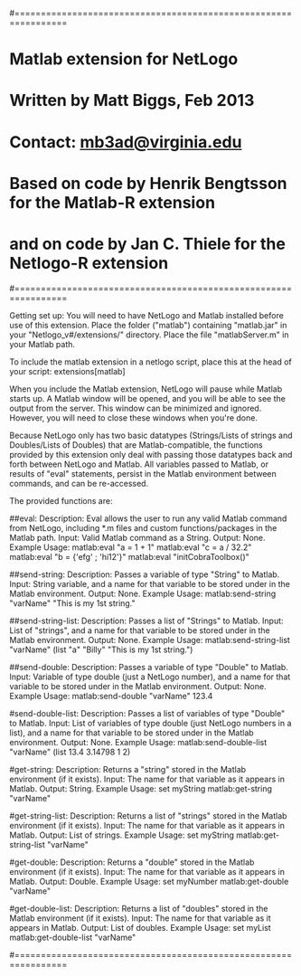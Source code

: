 #================================================================
#
#  Matlab extension for NetLogo
#   Written by Matt Biggs, Feb 2013
#   Contact: mb3ad@virginia.edu
#
#	Based on code by Henrik Bengtsson for the Matlab-R extension
#   and on code by Jan C. Thiele for the Netlogo-R extension
#================================================================

Getting set up:
You will need to have NetLogo and Matlab installed before use of this extension. 
Place the folder ("matlab") containing "matlab.jar" in your "Netlogo_v#/extensions/" directory.
Place the file "matlabServer.m" in your Matlab path.

To include the matlab extension in a netlogo script, place this at the head of your script:
	extensions[matlab]

When you include the Matlab extension, NetLogo will pause while Matlab starts up. A Matlab
window will be opened, and you will be able to see the output from the server. This window 
can be minimized and ignored. However, you will need to close these windows when you're done.

Because NetLogo only has two basic datatypes (Strings/Lists of strings and Doubles/Lists of Doubles) that are 
Matlab-compatible, the functions provided by this extension only deal with passing those 
datatypes back and forth between NetLogo and Matlab. All variables passed to Matlab, or results of "eval" 
statements, persist in the Matlab environment between commands, and can be re-accessed. 

The provided functions are:

##eval:
Description: Eval allows the user to run any valid Matlab command from NetLogo, including 
			 *.m files and custom functions/packages in the Matlab path. 
Input: Valid Matlab command as a String.
Output: None.
Example Usage: 
	matlab:eval "a = 1 + 1"
	matlab:eval "c = a / 32.2"
	matlab:eval "b = {'efg' ; 'hi12'}"
	matlab:eval "initCobraToolbox()"
	
	
##send-string:
Description: Passes a variable of type "String" to Matlab.
Input: String variable, and a name for that variable to be stored under in the Matlab environment.
Output: None.
Example Usage: 
	matlab:send-string "varName" "This is my 1st string."
	
	
##send-string-list:
Description: Passes a list of "Strings" to Matlab.
Input: List of "strings", and a name for that variable to be stored under in the Matlab environment.
Output: None.
Example Usage: 
	matlab:send-string-list "varName" (list "a" "Billy" "This is my 1st string.")

	
##send-double:
Description: Passes a variable of type "Double" to Matlab.
Input: Variable of type double (just a NetLogo number), and a name for that variable to be stored 
	   under in the Matlab environment.
Output: None.
Example Usage: 
	matlab:send-double "varName" 123.4
	
	
#send-double-list:
Description: Passes a list of variables of type "Double" to Matlab.
Input: List of variables of type double (just NetLogo numbers in a list), and a name for that variable to be stored 
	   under in the Matlab environment.
Output: None.
Example Usage: 
	matlab:send-double-list "varName" (list 13.4 3.14798 1 2)
	
	
#get-string:
Description: Returns a "string" stored in the Matlab environment (if it exists).
Input: The name for that variable as it appears in Matlab.
Output: String.
Example Usage: 
	set myString matlab:get-string "varName"
	
	
#get-string-list:
Description: Returns a list of "strings" stored in the Matlab environment (if it exists).
Input: The name for that variable as it appears in Matlab.
Output: List of strings.
Example Usage: 
	set myString matlab:get-string-list "varName"
	
	
#get-double:
Description: Returns a "double" stored in the Matlab environment (if it exists).
Input: The name for that variable as it appears in Matlab.
Output: Double.
Example Usage: 
	set myNumber matlab:get-double "varName"
	
	
#get-double-list:
Description: Returns a list of "doubles" stored in the Matlab environment (if it exists).
Input: The name for that variable as it appears in Matlab.
Output: List of doubles.
Example Usage: 
	set myList matlab:get-double-list "varName"
	
#================================================================	
